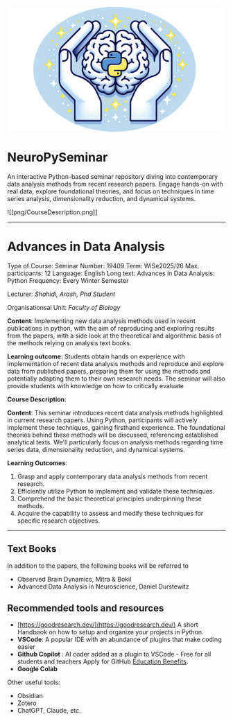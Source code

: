 ![Background](png/NeuroPylogo.png)


# NeuroPySeminar
An interactive Python-based seminar repository diving into contemporary data analysis methods from recent research papers. Engage hands-on with real data, explore foundational theories, and focus on techniques in time series analysis, dimensionality reduction, and dynamical systems.  

![[png/CourseDescription.png]]

---
# Advances in Data Analysis 

Type of Course: Seminar
Number: 19409
Term: WiSe2025/26
Max. participants: 12
Language: English
Long text: Advances in Data Analysis: Python
Frequency: Every Winter Semester

Lecturer:
*Shahidi, Arash, Phd Student*

Organisationsal Unit:
*Faculty of Biology*

**Content**:
Implementing new data analysis methods used in recent publications in python, with the aim of reproducing and exploring results from the papers, with a side look at the theoretical and algorithmic basis of the methods relying on analysis text books.

**Learning outcome**:
Students obtain hands on experience with implementation of recent data analysis methods and reproduce and explore data from published papers, preparing them for using the methods and potentially adapting them to their own research needs. The seminar will also provide students with knowledge on how to critically evaluate 


**Course Description**:

**Content**: This seminar introduces recent data analysis methods highlighted in current research papers. Using Python, participants will actively implement these techniques, gaining firsthand experience. The foundational theories behind these methods will be discussed, referencing established analytical texts. We'll particularly focus on analysis methods regarding time series data, dimensionality reduction, and dynamical systems.

**Learning Outcomes**:

1. Grasp and apply contemporary data analysis methods from recent research.
2. Efficiently utilize Python to implement and validate these techniques.
3. Comprehend the basic theoretical principles underpinning these methods.
4. Acquire the capability to assess and modify these techniques for specific research objectives.






---

## Text Books
In addition to the papers, the following books will be referred to

- Observed Brain Dynamics, Mitra & Bokil
- Advanced Data Analysis in Neuroscience, Daniel Durstewitz

## Recommended tools and resources

- [https://goodresearch.dev/](https://goodresearch.dev/) A short Handbook on how to setup and organize your projects in Python.
- **VSCode**: A popular IDE with an abundance of plugins that make coding easier
- **Github Copilot** : AI coder added as a plugin to VSCode - Free for all students and teachers Apply for GitHub [Education Benefits](https://github.com/settings/education/benefits).
- **Google Colab**

Other useful tools:
- Obsidian
- Zotero
- ChatGPT, Claude, etc.

